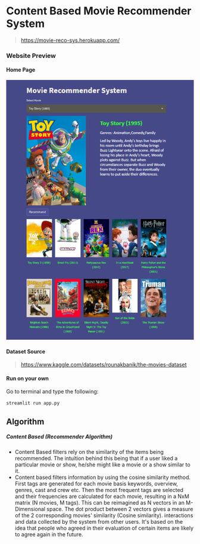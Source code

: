 # Content Based Movie Recommender System
> https://movie-reco-sys.herokuapp.com/

### Website Preview
#### Home Page
<img src="images/website_img.png" width="900">

#### Dataset Source
> https://www.kaggle.com/datasets/rounakbanik/the-movies-dataset

#### Run on your own
Go to terminal and type the following:
```shell
streamlit run app.py
```

## Algorithm
##### Content Based (Recommender Algorithm)
* Content Based filters rely on the similarity of the items being recommended. The intuition behind this being that if a user liked a particular movie or show, he/she might like a movie or a show similar to it.
* Content based filters information by using the cosine similarity method. First tags are generated for each movie basis keywords, overview, genres, cast and crew etc. Then the most frequent tags are selected and their frequencies are calculated for each movie, resulting in a NxM matrix (N movies, M tags). This can be reimagined as N vectors in an M-Dimensional space. The dot product between 2 vectors gives a measure of the 2 corresponding movies' similarity (Cosine similarity).  interactions and data collected by the system from other users. It's based on the idea that people who agreed in their evaluation of certain items are likely to agree again in the future.



